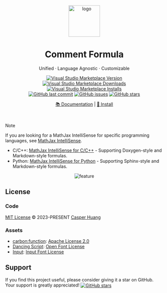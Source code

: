 <br>

<p align="center">
<img src="https://github.com/howcasperwhat/comment-formula/blob/main/assets/logo.png?raw=true" width="100" alt="logo" />
</p>

<h1 align="center">Comment Formula</h1>

<p align="center">
Unified · Language Agnostic · Customizable
</p>

<p align="center">
<a href="https://marketplace.visualstudio.com/items?itemName=howcasperwhat.comment-formula" target="__blank"><img src="https://img.shields.io/visual-studio-marketplace/v/howcasperwhat.comment-formula.svg?color=blue&amp;label=VS%20Code%20Marketplace&logo=visual-studio-code" alt="Visual Studio Marketplace Version" /></a>
<a href="https://marketplace.visualstudio.com/items?itemName=howcasperwhat.comment-formula" target="__blank"><img src="https://img.shields.io/visual-studio-marketplace/d/howcasperwhat.comment-formula.svg?color=BD976A" alt="Visual Studio Marketplace Downloads" /></a>
<a href="https://marketplace.visualstudio.com/items?itemName=howcasperwhat.comment-formula" target="__blank"><img src="https://img.shields.io/visual-studio-marketplace/i/howcasperwhat.comment-formula.svg?color=63ba83" alt="Visual Studio Marketplace Installs" /></a>
<br/>
<a href="https://github.com/howcasperwhat/comment-formula" target="__blank"><img src="https://img.shields.io/github/last-commit/howcasperwhat/comment-formula.svg?color=c977be" alt="GitHub last commit" /></a>
<a href="https://github.com/howcasperwhat/comment-formula/issues" target="__blank"><img src="https://img.shields.io/github/issues/howcasperwhat/comment-formula.svg?color=a38eed" alt="GitHub issues" /></a>
<a href="https://github.com/howcasperwhat/comment-formula" target="__blank"><img alt="GitHub stars" src="https://img.shields.io/github/stars/howcasperwhat/comment-formula?style=social"></a>
<br>
<p align="center">
<a href="https://howcasperwhat.github.io/mathjax-intellisense/extensions/comment-formula.html">📚 Documentation</a>
|
<a href="https://marketplace.visualstudio.com/items?itemName=howcasperwhat.comment-formula">🛒 Install</a>
</p>
<br>
</p>

> [!NOTE]
> If you are looking for a MathJax IntelliSense for specific programming languages, see [MathJax IntelliSense](https://howcasperwhat.github.io/mathjax-intellisense/).
> - C/C++: [MathJax IntelliSense for C/C++](https://github.com/howcasperwhat/mathjax-intellisense/blob/main/extensions/mathjax-intellisense-ccpp/) - Supporting Doxygen-style and Markdown-style formulas.
> - Python: [MathJax IntelliSense for Python](https://github.com/howcasperwhat/mathjax-intellisense/blob/main/extensions/mathjax-intellisense-python/) - Supporting Sphinx-style and Markdown-style formulas.

<p align="center">
<img src="https://github.com/howcasperwhat/comment-formula/blob/main/assets/feature.png?raw=true" alt="feature" />
</p>

## License

### Code

[MIT License](./LICENSE) &copy; 2023-PRESENT [Casper Huang](https://github.com/howcasperwhat)

### Assets

- [carbon:function](https://github.com/carbon-design-system/carbon/): [Apache License 2.0](https://github.com/carbon-design-system/carbon/blob/main/LICENSE)
- [Dancing Script](https://fonts.google.com/specimen/Dancing+Script): [Open Font License](https://openfontlicense.org/open-font-license-official-text/)
- [Input](https://input.djr.com/): [Input Font License](https://input.djr.com/license/)

## Support

If you find this project useful, please consider giving it a star on GitHub. Your support is greatly appreciated! <a href="https://github.com/howcasperwhat/comment-formula" target="__blank"><img alt="GitHub stars" src="https://img.shields.io/badge/Github-🌟-blue?logo=github" align="center"></a>
